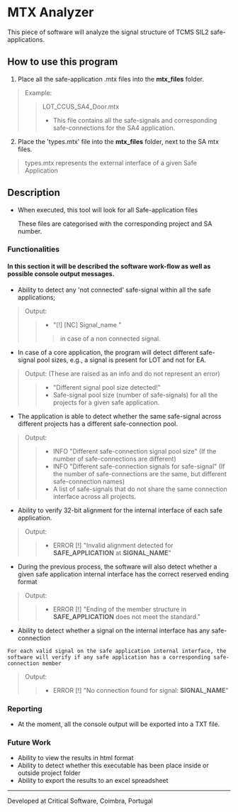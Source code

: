 # MTX Analyzer

This piece of software will analyze the signal structure of TCMS SIL2 safe-applications.

## How to use this program

1. Place all the safe-application .mtx files into the **mtx_files** folder.

> Example:
>> LOT_CCUS_SA4_Door.mtx
>> * This file contains all the safe-signals and corresponding safe-connections for the SA4 application.

2. Place the 'types.mtx' file into the **mtx_files** folder, next to the SA mtx files.

> types.mtx represents the external interface of a given Safe Application

## Description

* When executed, this tool will look for all Safe-application files

   These files are categorised with the corresponding project and SA number.

### Functionalities

#### In this section it will be described the software work-flow as well as possible console output messages.

* Ability to detect any 'not connected' safe-signal within all the safe applications;

> Output: 
>> * "[!] [NC] Signal_name "
>>> in case of a non connected signal.

* In case of a core application, the program will detect different safe-signal pool sizes, e.g., a signal is present for LOT and not for EA.

> Output: (These are raised as an info and do not represent an error)
>> * "Different signal pool size detected!" 
>> * Safe-signal pool size (number of safe-signals) for all the projects for a given safe application.

* The application is able to detect whether the same safe-signal across different projects has a different safe-connection pool.

> Output: 
>> * INFO "Different safe-connection signal pool size" (If the number of safe-connections are different)
>> * INFO "Different safe-connection signals for safe-signal" (If the number of safe-connections are the same, but different safe-connection names)
>> * A list of safe-signals that do not share the same connection interface across all projects.

* Ability to verify 32-bit alignment for the internal interface of each safe application.

> Output:
>> * ERROR [!] "Invalid alignment detected for **SAFE_APPLICATION** at **SIGNAL_NAME**"

* During the previous process, the software will also detect whether a given safe application internal interface has the correct reserved ending format

> Output:
>> * ERROR [!] "Ending of the member structure in **SAFE_APPLICATION** does not meet the standard."

* Ability to detect whether a signal on the internal interface has any safe-connection

`For each valid signal on the safe application internal interface, the software will verify if any safe application has a corresponding safe-connection member`

> Output:
>> * ERROR [!] "No connection found for signal: **SIGNAL_NAME**"

### Reporting

* At the moment, all the console output will be exported into a TXT file.

### Future Work

* Ability to view the results in html format
* Ability to detect whether this executable has been place inside or outside project folder
* Ability to export the results to an excel spreadsheet


___

Developed at Critical Software, Coimbra, Portugal